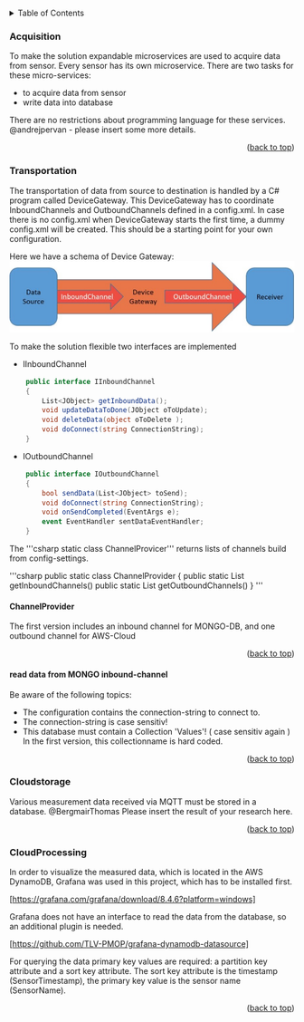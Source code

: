 <div id="top"></div>

<br />

<!-- TABLE OF CONTENTS -->
<details>
  <summary>Table of Contents</summary>
  <ol>
    <li><a href="#Acquisition">Data Acquisition</a></li>
	<li><a href="#Transportation">Data Transportation</a></li>
    <li><a href="#Cloudstorage">Store data in cloud</a></li>    
	<li><a href="#CloudProcessing">Process data in cloud</a></li>   
  </ol>
</details>

### Acquisition

To make the solution expandable microservices are used to acquire data from sensor.
Every sensor has its own microservice.
There are two tasks for these micro-services:
* to acquire data from sensor
* write data into database

There are no restrictions about programming language for these services.
@andrejpervan - please insert some more details.

<p align="right">(<a href="#top">back to top</a>)</p>

### Transportation

The transportation of data from source to destination is handled by a C# program called DeviceGateway.
This DeviceGateway has to coordinate InboundChannels and OutboundChannels defined in a config.xml.
In case there is no config.xml when DeviceGateway starts the first time, a dummy config.xml will be created.
This should be a starting point for your own configuration.

Here we have a schema of Device Gateway:
![schema DeviceGateway][dwg-image]

To make the solution flexible two interfaces are implemented
* IInboundChannel
```csharp
    public interface IInboundChannel
    {
        List<JObject> getInboundData();
        void updateDataToDone(JObject oToUpdate);
        void deleteData(object oToDelete );
        void doConnect(string ConnectionString);
    }
```

* IOutboundChannel
```csharp
    public interface IOutboundChannel
    {
        bool sendData(List<JObject> toSend);
        void doConnect(string ConnectionString);
        void onSendCompleted(EventArgs e);
        event EventHandler sentDataEventHandler;
    }
```

The '''csharp static class ChannelProvicer''' returns lists of channels build from config-settings.

'''csharp
public static class ChannelProvider
{
	public static List<IInboundChannel> getInboundChannels()
	public static List<IOutboundChannel> getOutboundChannels()
}
'''

#### ChannelProvider



The first version includes an inbound channel for MONGO-DB,
and one outbound channel for AWS-Cloud

<p align="right">(<a href="#top">back to top</a>)</p>

#### read data from MONGO inbound-channel

Be aware of the following topics:
* The configuration contains the connection-string to connect to.
* The connection-string is case sensitiv!
* This database must contain a Collection 'Values'! ( case sensitiv again )
  In the first version, this collectionname is hard coded.

<p align="right">(<a href="#top">back to top</a>)</p>
  
### Cloudstorage

Various measurement data received via MQTT must be stored in a database.
@BergmairThomas Please insert the result of your research here.

<p align="right">(<a href="#top">back to top</a>)</p>

### CloudProcessing

In order to visualize the measured data, which is located in the AWS DynamoDB, Grafana was used in this project, which has to be installed first. 

[https://grafana.com/grafana/download/8.4.6?platform=windows]

Grafana does not have an interface to read the data from the database, so an additional plugin is needed. 

[https://github.com/TLV-PMOP/grafana-dynamodb-datasource]

For querying the data primary key values are required: a partition key attribute and a sort key attribute.
The sort key attribute is the timestamp (SensorTimestamp), the primary key value is the sensor name (SensorName). 

<p align="right">(<a href="#top">back to top</a>)</p>

[dwg-image]:images/DWG.png